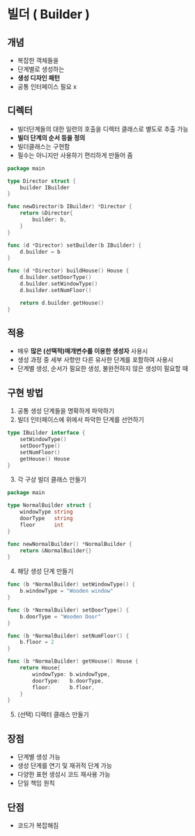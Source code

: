 # 빌더 ( Builder )

## 개념
- 복잡한 객체들을
- 단계별로 생성하는
- **생성 디자인 패턴**
- 공통 인터페이스 필요 x

## 디렉터
- 빌더단계들의 대한 일련의 호출을 디렉터 클래스로 별도로 추출 가능
- **빌더 단계의 순서 등을 정의**
- 빌더클래스는 구현함
- 필수는 아니지만 사용하기 편리하게 만들어 줌
```go
package main

type Director struct {
	builder IBuilder
}

func newDirector(b IBuilder) *Director {
	return &Director{
		builder: b,
	}
}

func (d *Director) setBuilder(b IBuilder) {
	d.builder = b
}

func (d *Director) buildHouse() House {
	d.builder.setDoorType()
	d.builder.setWindowType()
	d.builder.setNumFloor()

	return d.builder.getHouse()
}
```

## 적용
- 매우 **많은 (선택적)매개변수를 이용한 생성자** 사용시 
- 생성 과정 중 세부 사항만 다른 유사한 단계를 포함하여 사용시
- 단계별 생성, 순서가 필요한 생성, 불완전하지 않은 생성이 필요할 때

## 구현 방법
1. 공통 생성 단계들을 명확하게 파악하기
2. 빌더 인터페이스에 위에서 파악한 단계를 선언하기
```go
type IBuilder interface {
	setWindowType()
	setDoorType()
	setNumFloor()
	getHouse() House
}
```
3. 각 구상 빌더 클래스 만들기
```go
package main

type NormalBuilder struct {
	windowType string
	doorType   string
	floor      int
}

func newNormalBuilder() *NormalBuilder {
	return &NormalBuilder{}
}
```
4. 해당 생성 단계 만들기
```go
func (b *NormalBuilder) setWindowType() {
	b.windowType = "Wooden window"
}

func (b *NormalBuilder) setDoorType() {
	b.doorType = "Wooden Door"
}

func (b *NormalBuilder) setNumFloor() {
	b.floor = 2
}

func (b *NormalBuilder) getHouse() House {
	return House{
		windowType: b.windowType,
		doorType:   b.doorType,
		floor:      b.floor,
	}
}
```
5. (선택) 디렉터 클래스 만들기

## 장점
- 단계별 생성 가능
- 생성 단계를 연기 및 재귀적 단계 가능
- 다양한 표현 생성시 코드 재사용 가능
- 단일 책임 원칙

## 단점
- 코드가 복잡해짐